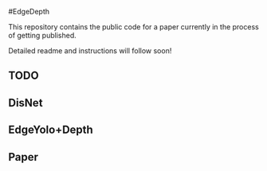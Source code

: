 #EdgeDepth

This repository contains the public code for a paper currently in the process of getting published.

Detailed readme and instructions will follow soon!



## TODO




## DisNet




## EdgeYolo+Depth 






## Paper 